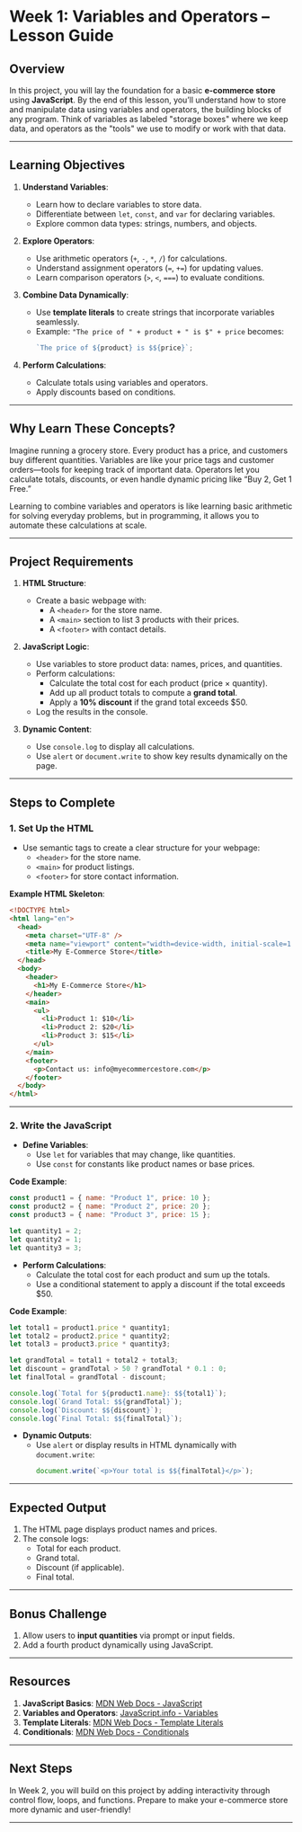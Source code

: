 # **Week 1: Variables and Operators – Lesson Guide**

## **Overview**

In this project, you will lay the foundation for a basic **e-commerce store** using **JavaScript**. By the end of this lesson, you’ll understand how to store and manipulate data using variables and operators, the building blocks of any program. Think of variables as labeled "storage boxes" where we keep data, and operators as the "tools" we use to modify or work with that data.

---

## **Learning Objectives**

1. **Understand Variables**:

   - Learn how to declare variables to store data.
   - Differentiate between `let`, `const`, and `var` for declaring variables.
   - Explore common data types: strings, numbers, and objects.

2. **Explore Operators**:

   - Use arithmetic operators (`+`, `-`, `*`, `/`) for calculations.
   - Understand assignment operators (`=`, `+=`) for updating values.
   - Learn comparison operators (`>`, `<`, `===`) to evaluate conditions.

3. **Combine Data Dynamically**:

   - Use **template literals** to create strings that incorporate variables seamlessly.
   - Example: `"The price of " + product + " is $" + price` becomes:
     ```javascript
     `The price of ${product} is $${price}`;
     ```

4. **Perform Calculations**:
   - Calculate totals using variables and operators.
   - Apply discounts based on conditions.

---

## **Why Learn These Concepts?**

Imagine running a grocery store. Every product has a price, and customers buy different quantities. Variables are like your price tags and customer orders—tools for keeping track of important data. Operators let you calculate totals, discounts, or even handle dynamic pricing like “Buy 2, Get 1 Free.”

Learning to combine variables and operators is like learning basic arithmetic for solving everyday problems, but in programming, it allows you to automate these calculations at scale.

---

## **Project Requirements**

1. **HTML Structure**:

   - Create a basic webpage with:
     - A `<header>` for the store name.
     - A `<main>` section to list 3 products with their prices.
     - A `<footer>` with contact details.

2. **JavaScript Logic**:

   - Use variables to store product data: names, prices, and quantities.
   - Perform calculations:
     - Calculate the total cost for each product (price × quantity).
     - Add up all product totals to compute a **grand total**.
     - Apply a **10% discount** if the grand total exceeds $50.
   - Log the results in the console.

3. **Dynamic Content**:
   - Use `console.log` to display all calculations.
   - Use `alert` or `document.write` to show key results dynamically on the page.

---

## **Steps to Complete**

### **1. Set Up the HTML**

- Use semantic tags to create a clear structure for your webpage:
  - `<header>` for the store name.
  - `<main>` for product listings.
  - `<footer>` for store contact information.

**Example HTML Skeleton**:

```html
<!DOCTYPE html>
<html lang="en">
  <head>
    <meta charset="UTF-8" />
    <meta name="viewport" content="width=device-width, initial-scale=1.0" />
    <title>My E-Commerce Store</title>
  </head>
  <body>
    <header>
      <h1>My E-Commerce Store</h1>
    </header>
    <main>
      <ul>
        <li>Product 1: $10</li>
        <li>Product 2: $20</li>
        <li>Product 3: $15</li>
      </ul>
    </main>
    <footer>
      <p>Contact us: info@myecommercestore.com</p>
    </footer>
  </body>
</html>
```

---

### **2. Write the JavaScript**

- **Define Variables**:
  - Use `let` for variables that may change, like quantities.
  - Use `const` for constants like product names or base prices.

**Code Example**:

```javascript
const product1 = { name: "Product 1", price: 10 };
const product2 = { name: "Product 2", price: 20 };
const product3 = { name: "Product 3", price: 15 };

let quantity1 = 2;
let quantity2 = 1;
let quantity3 = 3;
```

- **Perform Calculations**:
  - Calculate the total cost for each product and sum up the totals.
  - Use a conditional statement to apply a discount if the total exceeds $50.

**Code Example**:

```javascript
let total1 = product1.price * quantity1;
let total2 = product2.price * quantity2;
let total3 = product3.price * quantity3;

let grandTotal = total1 + total2 + total3;
let discount = grandTotal > 50 ? grandTotal * 0.1 : 0;
let finalTotal = grandTotal - discount;

console.log(`Total for ${product1.name}: $${total1}`);
console.log(`Grand Total: $${grandTotal}`);
console.log(`Discount: $${discount}`);
console.log(`Final Total: $${finalTotal}`);
```

- **Dynamic Outputs**:
  - Use `alert` or display results in HTML dynamically with `document.write`:
    ```javascript
    document.write(`<p>Your total is $${finalTotal}</p>`);
    ```

---

## **Expected Output**

1. The HTML page displays product names and prices.
2. The console logs:
   - Total for each product.
   - Grand total.
   - Discount (if applicable).
   - Final total.

---

## **Bonus Challenge**

1. Allow users to **input quantities** via prompt or input fields.
2. Add a fourth product dynamically using JavaScript.

---

## **Resources**

1. **JavaScript Basics**: [MDN Web Docs - JavaScript](https://developer.mozilla.org/en-US/docs/Web/JavaScript)
2. **Variables and Operators**: [JavaScript.info - Variables](https://javascript.info/variables)
3. **Template Literals**: [MDN Web Docs - Template Literals](https://developer.mozilla.org/en-US/docs/Web/JavaScript/Reference/Template_literals)
4. **Conditionals**: [MDN Web Docs - Conditionals](https://developer.mozilla.org/en-US/docs/Learn/JavaScript/Building_blocks/conditionals)

---

## **Next Steps**

In Week 2, you will build on this project by adding interactivity through control flow, loops, and functions. Prepare to make your e-commerce store more dynamic and user-friendly!

---
